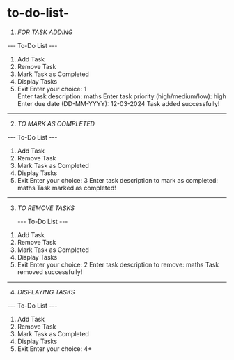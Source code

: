 # to-do-list-
1) *FOR TASK ADDING*

--- To-Do List ---
1. Add Task
2. Remove Task
3. Mark Task as Completed
4. Display Tasks
5. Exit
Enter your choice: 1     
Enter task description: maths
Enter task priority (high/medium/low): high
Enter due date (DD-MM-YYYY): 12-03-2024
Task added successfully!

_______________________

2) *TO MARK AS COMPLETED*

--- To-Do List ---
1. Add Task
2. Remove Task
3. Mark Task as Completed
4. Display Tasks
5. Exit
Enter your choice: 3
Enter task description to mark as completed: maths
Task marked as completed!

________________________

3) *TO REMOVE TASKS*

   --- To-Do List ---
1. Add Task
2. Remove Task
3. Mark Task as Completed
4. Display Tasks
5. Exit
Enter your choice: 2
Enter task description to remove: maths
Task removed successfully!

_________________________

4) *DISPLAYING TASKS*

--- To-Do List ---
1. Add Task
2. Remove Task
3. Mark Task as Completed
4. Display Tasks
5. Exit
Enter your choice: 4+

